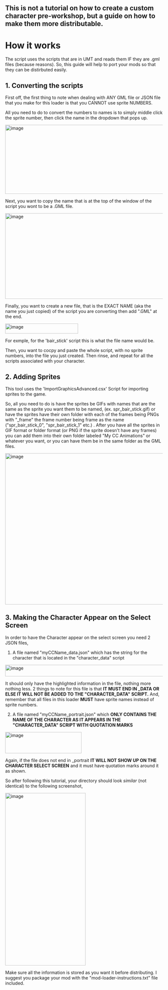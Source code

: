 ## This is not a tutorial on how to create a custom character pre-workshop, but a guide on how to make them more distributable.

# How it works
The script uses the scripts that are in UMT and reads them IF they are .gml files (because reasons). So, this guide will help to port your mods so that they can be distirbuted easily.

## 1. Converting the scripts
First off, the first thing to note when dealing with ANY GML file or JSON file that you make for this loader is that you CANNOT use sprite NUMBERS. 

All you need to do to convert the numbers to names is to simply middle click the sprite number, then click the name in the dropdown that pops up.

<img width="646" height="221" alt="image" src="https://github.com/user-attachments/assets/cae46938-82c2-484b-96c0-be35ba21726e" />

Next, you want to copy the name that is at the top of the window of the script you wont to be a .GML file.

<img width="603" height="274" alt="image" src="https://github.com/user-attachments/assets/4562281e-1c5b-448f-b045-9e1d58a2f891" />

Finally, you want to create a new file, that is the EXACT NAME (aka the name you just copied) of the script you are converting then add ".GML" at the end.

<img width="233" height="32" alt="image" src="https://github.com/user-attachments/assets/e67fb5b5-73a2-4066-a095-541eb1a24851" />

For exmple, for the 'bair_stick' script this is what the file name  would be.

Then, you want to cocpy and paste the whole script, with no sprite numbers, into the file you just created. Then rinse, and repeat for all the scripts associated with your character.

## 2. Adding Sprites
This tool uses the 'ImportGraphicsAdvanced.csx' Script for importing sprites to the game. 

So, all you need to do is have the sprites be GIFs with names that are the same as the sprite you want them to be named, (ex. spr_bair_stick.gif) or have the sprites have their own folder with each of the frames being PNGs with "_frame" the frame number being frame as the name ("spr_bair_stick_0", "spr_bair_stick_1" etc.) . After you have all the sprites in GIF format or folder format (or PNG if the sprite doesn't have any frames) you can add them into their own folder labeled "My CC Animations" or whatever you want, or you can have them be in the same folder as the GML files.

<img width="606" height="484" alt="image" src="https://github.com/user-attachments/assets/a68c5713-16a1-4ae4-a9a5-62bc2b61f7c0" />

## 3. Making the Character Appear on the Select Screen
In order to have the Character appear on the select screen you need 2  JSON files, 

1. A file named "myCCName_data.json" which has the string for the character that is located in the "character_data" script

<img width="1117" height="37" alt="image" src="https://github.com/user-attachments/assets/025f8927-f9f3-4b82-857d-498dd59edc8f" />

It should only have the highlighted information in the file, nothing more nothing less. 2 things to note for this file is that **IT MUST END IN _DATA OR ELSE IT WILL NOT BE ADDED TO THE "CHARACTER_DATA" SCRIPT.** And, remember that all files in this loader **MUST** have sprite names instead of sprite numbers.

2. A file named "myCCName_portrait.json" which **ONLY CONTAINS THE NAME OF THE CHARACTER AS IT APPEARS IN THE "CHARACTER_DATA" SCRIPT WITH QUOTATION MARKS**

<img width="244" height="68" alt="image" src="https://github.com/user-attachments/assets/f46e49ce-86d1-48a3-89e3-2082cf1dcad2" />

Again, if the file does not end in _portrait **IT WILL NOT SHOW UP ON THE CHARACTER SELECT SCREEN** and it must have quotation marks around it as shown.

So after following this tutorial, your directory should look *similar* (not identical) to the following screenshot,

<img width="257" height="552" alt="image" src="https://github.com/user-attachments/assets/a0833c68-c690-4b64-9b74-5c1f6713876b" />

Make sure all the information is stored as you want it before distributing. I suggest you package your mod with the "mod-loader-instructions.txt" file included.
